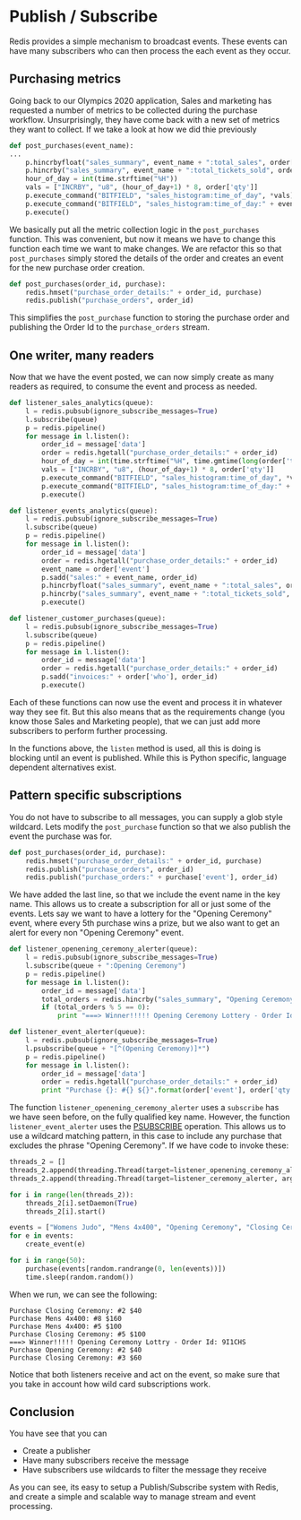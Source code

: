 # Publish / Subscribe
Redis provides a simple mechanism to broadcast events. These events can have many subscribers who can then process the each event as they occur.

## Purchasing metrics
Going back to our Olympics 2020 application, Sales and marketing has requested a number of metrics to be collected during the purchase workflow. Unsurprisingly, they have come back with a new set of metrics they want to collect. If we take a look at how we did thie previously

```python
def post_purchases(event_name):
...
    p.hincrbyfloat("sales_summary", event_name + ":total_sales", order['cost'])
    p.hincrby("sales_summary", event_name + ":total_tickets_sold", order['qty'])
    hour_of_day = int(time.strftime("%H"))
    vals = ["INCRBY", "u8", (hour_of_day+1) * 8, order['qty']]
    p.execute_command("BITFIELD", "sales_histogram:time_of_day", *vals)
    p.execute_command("BITFIELD", "sales_histogram:time_of_day:" + event_name, *vals)
    p.execute()
```

We basically put all the metric collection logic in the ```post_purchases``` function. This was convenient, but now it means we have to change this function each time we want to make changes. We are refactor this so that ```post_purchases``` simply stored the details of the order and creates an event for the new purchase order creation.

```python
def post_purchases(order_id, purchase):
	redis.hmset("purchase_order_details:" + order_id, purchase)
	redis.publish("purchase_orders", order_id) 
```

This simplifies the ```post_purchase``` function to storing the purchase order and publishing the Order Id to the ```purchase_orders``` stream.

## One writer, many readers
Now that we have the event posted, we can now simply create as many readers as required, to consume the event and process as needed.

```python
def listener_sales_analytics(queue):
	l = redis.pubsub(ignore_subscribe_messages=True)
	l.subscribe(queue)
	p = redis.pipeline()
	for message in l.listen():
		order_id = message['data']
		order = redis.hgetall("purchase_order_details:" + order_id)
		hour_of_day = int(time.strftime("%H", time.gmtime(long(order['ts']))))
		vals = ["INCRBY", "u8", (hour_of_day+1) * 8, order['qty']]
		p.execute_command("BITFIELD", "sales_histogram:time_of_day", *vals)
		p.execute_command("BITFIELD", "sales_histogram:time_of_day:" + order['event'], *vals)
		p.execute()

def listener_events_analytics(queue):
	l = redis.pubsub(ignore_subscribe_messages=True)
	l.subscribe(queue)
	p = redis.pipeline()
	for message in l.listen():
		order_id = message['data']
		order = redis.hgetall("purchase_order_details:" + order_id)
		event_name = order['event']
		p.sadd("sales:" + event_name, order_id)
		p.hincrbyfloat("sales_summary", event_name + ":total_sales", order['cost'])
		p.hincrby("sales_summary", event_name + ":total_tickets_sold", order['qty'])
		p.execute()

def listener_customer_purchases(queue):
	l = redis.pubsub(ignore_subscribe_messages=True)
	l.subscribe(queue)
	p = redis.pipeline()
	for message in l.listen():
		order_id = message['data']
		order = redis.hgetall("purchase_order_details:" + order_id)
		p.sadd("invoices:" + order['who'], order_id)
		p.execute()
```
Each of these functions can now use the event and process it in whatever way they see fit. But this also means that as the requirements change (you know those Sales and Marketing people), that we can just add more subscribers to perform further processing.

In the functions above, the ```listen``` method is used, all this is doing is blocking until an event is published. While this is Python specific, language dependent alternatives exist.

## Pattern specific subscriptions
You do not have to subscribe to all messages, you can supply a glob style wildcard. Lets modify the ```post_purchase``` function so that we also publish the event the purchase was for.

```python
def post_purchases(order_id, purchase):
	redis.hmset("purchase_order_details:" + order_id, purchase)
	redis.publish("purchase_orders", order_id) 
	redis.publish("purchase_orders:" + purchase['event'], order_id) 
```

We have added the last line, so that we include the event name in the key name. This allows us to create a subscription for all or just some of the events. Lets say we want to have a lottery for the "Opening Ceremony" event, where every 5th purchase wins a prize, but we also want to get an alert for every non "Opening Ceremony" event.

```python
def listener_openening_ceremony_alerter(queue):
	l = redis.pubsub(ignore_subscribe_messages=True)
	l.subscribe(queue + ":Opening Ceremony")
	p = redis.pipeline()
	for message in l.listen():
		order_id = message['data']
		total_orders = redis.hincrby("sales_summary", "Opening Ceremony:total_orders", 1)
		if (total_orders % 5 == 0):
			print "===> Winner!!!!! Opening Ceremony Lottery - Order Id: {}".format(order_id)

def listener_event_alerter(queue):
	l = redis.pubsub(ignore_subscribe_messages=True)
	l.psubscribe(queue + "[^(Opening Ceremony)]*")
	p = redis.pipeline()
	for message in l.listen():
		order_id = message['data']
		order = redis.hgetall("purchase_order_details:" + order_id)
		print "Purchase {}: #{} ${}".format(order['event'], order['qty'], order['cost'])
```

The function ```listener_openening_ceremony_alerter``` uses a ```subscribe``` has we have seen before, on the fully qualified key name. However, the function ```listener_event_alerter``` uses the [PSUBSCRIBE](https://redis.io/commands/psubscribe) operation. This allows us to use a wildcard matching pattern, in this case to include any purchase that excludes the phrase "Opening Ceremony". If we have code to invoke these:

```python
threads_2 = []
threads_2.append(threading.Thread(target=listener_openening_ceremony_alerter, args=("purchase_orders",)))
threads_2.append(threading.Thread(target=listener_ceremony_alerter, args=("purchase_orders",)))

for i in range(len(threads_2)):
	threads_2[i].setDaemon(True)
	threads_2[i].start()

events = ["Womens Judo", "Mens 4x400", "Opening Ceremony", "Closing Ceremony"]
for e in events:
	create_event(e)

for i in range(50):
	purchase(events[random.randrange(0, len(events))])
	time.sleep(random.random())
```

When we run, we can see the following:

```
Purchase Closing Ceremony: #2 $40
Purchase Mens 4x400: #8 $160
Purchase Mens 4x400: #5 $100
Purchase Closing Ceremony: #5 $100
===> Winner!!!!! Opening Ceremony Lottry - Order Id: 9I1CHS
Purchase Opening Ceremony: #2 $40
Purchase Closing Ceremony: #3 $60
```

Notice that both listeners receive and act on the event, so make sure that you take in account how wild card subscriptions work.

## Conclusion
You have see that you can
* Create a publisher
* Have many subscribers receive the message
* Have subscribers use wildcards to filter the message they receive

As you can see, its easy to setup a Publish/Subscribe system with Redis, and create a simple and scalable way to manage stream and event processing. 
